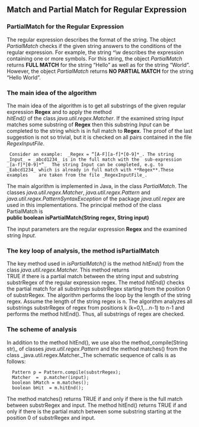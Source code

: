## Match and Partial Match for Regular Expression

### PartialMatch for the Regular Expression

   The regular expression describes the format of the string. The object _PartialMatch_ checks if the given string answers to the     conditions of the regular expression.  For example, the string ^\w describes the  expression containing one or more symbols. For this    string, the object _PartialMatch_ returns **FULL MATCH** for the string “Hello” as well as for the string “World”. However, the object   _PartialMatch_  returns **NO PARTIAL MATCH** for the string “Hello World”.    

### The main idea of the algorithm 

   The main idea of the algorithm is to get all substrings of the given regular expression **Regex** and to apply the method   
_hitEnd()_ of the class _java.util.regex.Matcher_. If the examined string _Input_ matches some substring of **Regex** then this    substring _Input_ can be completed to the string which is in full match to **Regex**. The proof of the last suggestion is not so     trivial, but it is    checked on all pairs contained in the file _RegexInputFile_.     

     Consider an example:  _Regex = “[A-F][a-f]*[0-9]*_. The string _Input_ = _abcd1234_ is in the full match with the  sub-expression    _[a-f]*[0-9]*”_  The string Input can be completed, e.g. to _Eabcd1234_ which is already in full match with **Regex**.These examples    are taken from the file _RegexInputFile_.        

   The main algorithm is implemented in Java, in the class _PartialMatch_. The classes _java.util.regex.Matcher_,  _java.util.regex.Pattern_  and _java.util.regex.PatternSyntaxException_ of the package _java.util.regex_  are used in this implementations. The principal method of the class PartialMatch is  
                __public  boolean  isPartialMatch(String regex,  String input)__  

The input parameters are the regular expression **Regex** and the examined string _Input_. 


### The key loop of analysis, the method  isPartialMatch 

The key method used in _isPartialMatch()_ is the method _hitEnd()_ from the class _java.util.regex.Matcher._ This method returns   
TRUE if there is a partial match between the string input and substring substrRegex of the regular expression regex. The metod     _hitEnd()_ checks the partial match for all substrings substrRegex starting from the position 0 of substrRegex. The algorithm performs    the loop by the length of the string regex.  Assume the length of the string regex is n.  The algorithm analyzes all substrings substrRegex of regex from positions k (k=0,1,…n-1) to n-1 and  performs the method hitEnd(). Thus, all substrings  of regex are checked. 

### The scheme of analysis  

In addition to the method hitEnd(),  we use also the method_compile(String str)_ of classes _java.util.regex.Pattern_ and the method    matches() from the class _java.util.regex.Matcher._The schematic sequence of calls is as follows:      

      Pattern p = Pattern.compile(substrRegex);
      Matcher  =  p.matcher(input);
      boolean bMatch = m.matches();
      boolean bHit  = m.hitEnd();

  The method matches() returns TRUE if and only if there is the full match between substrRegex  and input. The method hitEnd()      returns TRUE if and only if there is the partial match between some substring  starting at the position 0 of substrRegex  and input.     

